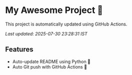 # My Awesome Project 🚀

This project is automatically updated using GitHub Actions.

_Last updated: 2025-07-30 23:28:31 IST_

## Features
- Auto-update README using Python 🐍
- Auto Git push with GitHub Actions 🤖
